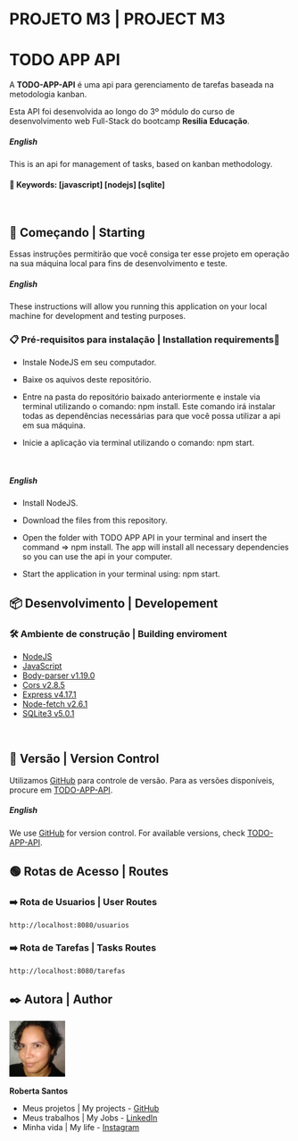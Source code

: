 # PROJETO M3 | PROJECT M3

# TODO APP API

A **TODO-APP-API** é uma api para gerenciamento de tarefas baseada na metodologia kanban.

Esta API foi desenvolvida ao longo do 3º módulo do curso de desenvolvimento web Full-Stack do bootcamp **Resilia** **Educação**.
<br>

#####  English 
This is an api for management of tasks, based on kanban methodology. 
<br>

#### 🔑 Keywords: [javascript] [nodejs] [sqlite]
<br>

## 🚀 Começando | Starting

Essas instruções permitirão que você consiga ter esse projeto em operação na sua máquina local para fins de desenvolvimento e teste.
<br>

#####  English 

These instructions will allow you running this application on your local machine for development and testing purposes.
<br>

### 📋 Pré-requisitos para instalação | Installation requirements🔧

* Instale NodeJS em seu computador.
* Baixe os aquivos deste repositório.
* Entre na pasta do repositório baixado anteriormente e instale via terminal utilizando o comando: npm install.
    Este comando irá instalar todas as dependências necessárias para que você possa utilizar a api em sua máquina.

 * Inicie a aplicação via terminal utilizando o comando: npm start.
<br>

#####  English 
* Install NodeJS.
* Download the files from this repository.
* Open the folder with TODO APP API in your terminal and insert the command => npm install.
    The app will install all necessary dependencies so you can use the api in your computer.

 * Start the application in your terminal using: npm start.


## 📦 Desenvolvimento | Developement

### 🛠️ Ambiente de construção | Building enviroment

* [NodeJS](https://nodejs.org/pt-br/docs/)
* [JavaScript](https://developer.mozilla.org/pt-BR/docs/Web/JavaScript) 
* [Body-parser v1.19.0](https://www.npmjs.com/package/body-parser) 
* [Cors v2.8.5](https://www.npmjs.com/package/cors) 
* [Express v4.17.1](https://expressjs.com/pt-br/api.html) 
* [Node-fetch v2.6.1](https://www.npmjs.com/package/node-fetch)
* [SQLite3 v5.0.1](https://www.sqlite.org/index.html)
<br>


## 📌 Versão | Version Control

Utilizamos [GitHub](https://github.com/) para controle de versão. Para as versões disponíveis, procure em [TODO-APP-API](https://github.com/LaDespistada1981/todo_app_api).
<br>

#####  English 
We use [GitHub](https://github.com/) for version control.
For available versions, check [TODO-APP-API](https://github.com/LaDespistada1981/todo_app_api).
<br>

## 🟢 Rotas de Acesso | Routes

### ➡️ Rota de Usuarios | User Routes
    http://localhost:8080/usuarios
    

### ➡️ Rota de Tarefas | Tasks Routes
    http://localhost:8080/tarefas


## ✒️ Autora | Author

<img src="./img_readme/roberta.jpg" width="100" height="100">

**Roberta Santos**
- Meus projetos | My projects - [GitHub](https://github.com/LaDespistada1981)
- Meus trabalhos | My Jobs - [LinkedIn](https://www.linkedin.com/in/santosroberta)
- Minha vida | My life - [Instagram](https://www.instagram.com/ladespistada/)


<br>
